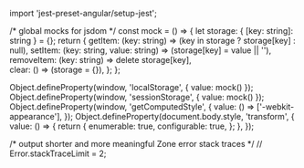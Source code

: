 
  
import 'jest-preset-angular/setup-jest'; 

/* global mocks for jsdom */
const mock = () => {
  let storage: { [key: string]: string } = {};
return {
    getItem: (key: string) => (key in storage ? storage[key] : null),      setItem: (key: string, value: string) => (storage[key] = value || ''),   
    removeItem: (key: string) => delete storage[key],  
    clear: () => (storage = {}),
  };
}; 

Object.defineProperty(window, 'localStorage', { value: mock() });
Object.defineProperty(window, 'sessionStorage', { value: mock() });
Object.defineProperty(window, 'getComputedStyle', {
  value: () => ['-webkit-appearance'],
});
Object.defineProperty(document.body.style, 'transform', {
  value: () => {
    return {
      enumerable: true,
      configurable: true,
    };
  },
});

/* output shorter and more meaningful Zone error stack traces */
// Error.stackTraceLimit = 2;

